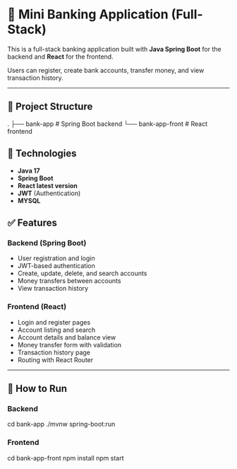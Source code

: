 # 🏦 Mini Banking Application (Full-Stack)

This is a full-stack banking application built with **Java Spring Boot** for the backend and **React** for the frontend.

Users can register, create bank accounts, transfer money, and view transaction history.

---

## 📁 Project Structure
.
├── bank-app # Spring Boot backend
└── bank-app-front # React frontend

## 🚀 Technologies

- **Java 17**
- **Spring Boot**
- **React latest version**
- **JWT** (Authentication)
- **MYSQL** 


## ✅ Features

### Backend (Spring Boot)
- User registration and login
- JWT-based authentication
- Create, update, delete, and search accounts
- Money transfers between accounts
- View transaction history

### Frontend (React)
- Login and register pages
- Account listing and search
- Account details and balance view
- Money transfer form with validation
- Transaction history page
- Routing with React Router

---

## 🔧 How to Run

### Backend

cd bank-app
./mvnw spring-boot:run 

### Frontend
cd bank-app-front
npm install
npm start

